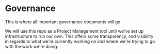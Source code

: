 # Governance

This is where all important governance documents will go.

We will use this repo as a Project Management tool until we've set up infrastructure to run our own. This offers some transparency, and visibility in regards to what we're currently working on and where we're trying to go with the work we're doing.
